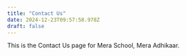 ```yaml
---
title: "Contact Us"
date: 2024-12-23T09:57:58.978Z
draft: false
---
```


This is the Contact Us page for Mera School, Mera Adhikaar.
